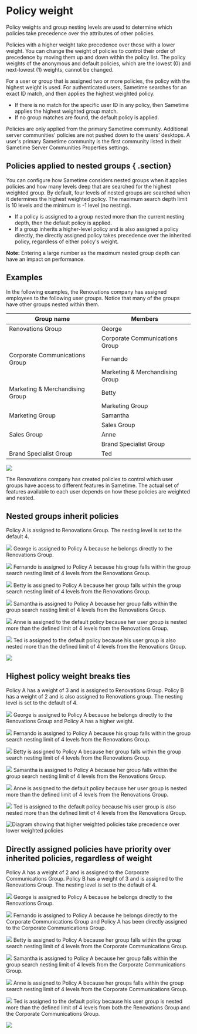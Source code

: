 # Policy weight 

Policy weights and group nesting levels are used to determine which policies take precedence over the attributes of other policies.

Policies with a higher weight take precedence over those with a lower weight. You can change the weight of policies to control their order of precedence by moving them up and down within the policy list. The policy weights of the anonymous and default policies, which are the lowest \(0\) and next-lowest \(1\) weights, cannot be changed.

For a user or group that is assigned two or more policies, the policy with the highest weight is used. For authenticated users, Sametime searches for an exact ID match, and then applies the highest weighted policy.

-   If there is no match for the specific user ID in any policy, then Sametime applies the highest weighted group match.
-   If no group matches are found, the default policy is applied.

Policies are only applied from the primary Sametime community. Additional server communities' policies are not pushed down to the users' desktops. A user's primary Sametime community is the first community listed in their Sametime Server Communities Properties settings.

## Policies applied to nested groups { .section}

You can configure how Sametime considers nested groups when it applies policies and how many levels deep that are searched for the highest weighted group. By default, four levels of nested groups are searched when it determines the highest weighted policy. The maximum search depth limit is 10 levels and the minimum is -1 level \(no nesting\).

-   If a policy is assigned to a group nested more than the current nesting depth, then the default policy is applied.
-   If a group inherits a higher-level policy and is also assigned a policy directly, the directly assigned policy takes precedence over the inherited policy, regardless of either policy's weight.

**Note:** Entering a large number as the maximum nested group depth can have an impact on performance.

## Examples 

In the following examples, the Renovations company has assigned employees to the following user groups. Notice that many of the groups have other groups nested within them.

|Group name|Members|
|----------|-------|
|Renovations Group|    George|
| | Corporate Communications Group|
|Corporate Communications Group| Fernando|
| | Marketing & Merchandising Group|
|Marketing & Merchandising Group| Betty|
| | Marketing Group|
| Marketing Group| Samantha|
| | Sales Group|
|Sales Group| Anne|
| | Brand Specialist Group|
|Brand Specialist Group|Ted|

![](Images/policies_groups.jpg)

The Renovations company has created policies to control which user groups have access to different features in Sametime. The actual set of features available to each user depends on how these policies are weighted and nested.

## Nested groups inherit policies 

Policy A is assigned to Renovations Group. The nesting level is set to the default 4.

![](Images/George.jpg) George is assigned to Policy A because he belongs directly to the Renovations Group.

![](Images/Fernando.jpg) Fernando is assigned to Policy A because his group falls within the group search nesting limit of 4 levels from the Renovations Group.

![](Images/Betty.jpg) Betty is assigned to Policy A because her group falls within the group search nesting limit of 4 levels from the Renovations Group.

![](Images/Samantha.jpg) Samantha is assigned to Policy A because her group falls within the group search nesting limit of 4 levels from the Renovations Group.

![](Images/Anne.jpg) Anne is assigned to the default policy because her user group is nested more than the defined limit of 4 levels from the Renovations Group.

![](Images/Ted.jpg) Ted is assigned to the default policy because his user group is also nested more than the defined limit of 4 levels from the Renovations Group.

![](Images/policies_groups_ex1.jpg)

## Highest policy weight breaks ties

Policy A has a weight of 3 and is assigned to Renovations Group. Policy B has a weight of 2 and is also assigned to Renovations group. The nesting level is set to the default of 4.

![](Images/George.jpg) George is assigned to Policy A because he belongs directly to the Renovations Group and Policy A has a higher weight.

![](Images/Fernando.jpg) Fernando is assigned to Policy A because his group falls within the group search nesting limit of 4 levels from the Renovations Group.

![](Images/Betty.jpg) Betty is assigned to Policy A because her group falls within the group search nesting limit of 4 levels from the Renovations Group.

![](Images/Samantha.jpg) Samantha is assigned to Policy A because her group falls within the group search nesting limit of 4 levels from the Renovations Group.

![](Images/Anne.jpg) Anne is assigned to the default policy because her user group is nested more than the defined limit of 4 levels from the Renovations Group.

![](Images/Ted.jpg) Ted is assigned to the default policy because his user group is also nested more than the defined limit of 4 levels from the Renovations Group.

![Diagram showing that higher weighted policies take precedence over lower weighted policies](Images/policies_groups_ex2.jpg)

## Directly assigned policies have priority over inherited policies, regardless of weight 

Policy A has a weight of 2 and is assigned to the Corporate Communications Group. Policy B has a weight of 3 and is assigned to the Renovations Group. The nesting level is set to the default of 4.

![](Images/George.jpg) George is assigned to Policy A because he belongs directly to the Renovations Group.

![](Images/Fernando.jpg) Fernando is assigned to Policy A because he belongs directly to the Corporate Communications Group and Policy A has been directly assigned to the Corporate Communications Group.

![](Images/Betty.jpg) Betty is assigned to Policy A because her group falls within the group search nesting limit of 4 levels from the Corporate Communications Group.

![](Images/Samantha.jpg) Samantha is assigned to Policy A because her group falls within the group search nesting limit of 4 levels from the Corporate Communications Group.

![](Images/Anne.jpg) Anne is assigned to Policy A because her groups falls within the group search nesting limit of 4 levels from the Corporate Communications Group.

![](Images/Ted.jpg) Ted is assigned to the default policy because his user group is nested more than the defined limit of 4 levels from both the Renovations Group and the Corporate Communications Group.

![](Images/policies_groups_ex3.jpg)

